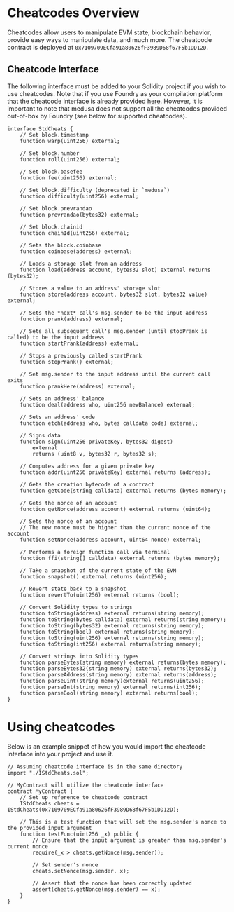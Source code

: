 # Cheatcodes Overview

Cheatcodes allow users to manipulate EVM state, blockchain behavior, provide easy ways to manipulate data, and much more.
The cheatcode contract is deployed at `0x7109709ECfa91a80626fF3989D68f67F5b1DD12D`.

## Cheatcode Interface

The following interface must be added to your Solidity project if you wish to use cheatcodes. Note that if you use Foundry
as your compilation platform that the cheatcode interface is already provided [here](https://book.getfoundry.sh/reference/forge-std/#forge-stds-test).
However, it is important to note that medusa does not support all the cheatcodes provided out-of-box
by Foundry (see below for supported cheatcodes).

```solidity
interface StdCheats {
    // Set block.timestamp
    function warp(uint256) external;

    // Set block.number
    function roll(uint256) external;

    // Set block.basefee
    function fee(uint256) external;

    // Set block.difficulty (deprecated in `medusa`)
    function difficulty(uint256) external;

    // Set block.prevrandao
    function prevrandao(bytes32) external;

    // Set block.chainid
    function chainId(uint256) external;

    // Sets the block.coinbase
    function coinbase(address) external;

    // Loads a storage slot from an address
    function load(address account, bytes32 slot) external returns (bytes32);

    // Stores a value to an address' storage slot
    function store(address account, bytes32 slot, bytes32 value) external;

    // Sets the *next* call's msg.sender to be the input address
    function prank(address) external;

    // Sets all subsequent call's msg.sender (until stopPrank is called) to be the input address
    function startPrank(address) external;

    // Stops a previously called startPrank
    function stopPrank() external;

    // Set msg.sender to the input address until the current call exits
    function prankHere(address) external;

    // Sets an address' balance
    function deal(address who, uint256 newBalance) external;

    // Sets an address' code
    function etch(address who, bytes calldata code) external;

    // Signs data
    function sign(uint256 privateKey, bytes32 digest)
        external
        returns (uint8 v, bytes32 r, bytes32 s);

    // Computes address for a given private key
    function addr(uint256 privateKey) external returns (address);

    // Gets the creation bytecode of a contract
    function getCode(string calldata) external returns (bytes memory);

    // Gets the nonce of an account
    function getNonce(address account) external returns (uint64);

    // Sets the nonce of an account
    // The new nonce must be higher than the current nonce of the account
    function setNonce(address account, uint64 nonce) external;

    // Performs a foreign function call via terminal
    function ffi(string[] calldata) external returns (bytes memory);

    // Take a snapshot of the current state of the EVM
    function snapshot() external returns (uint256);

    // Revert state back to a snapshot
    function revertTo(uint256) external returns (bool);

    // Convert Solidity types to strings
    function toString(address) external returns(string memory);
    function toString(bytes calldata) external returns(string memory);
    function toString(bytes32) external returns(string memory);
    function toString(bool) external returns(string memory);
    function toString(uint256) external returns(string memory);
    function toString(int256) external returns(string memory);

    // Convert strings into Solidity types
    function parseBytes(string memory) external returns(bytes memory);
    function parseBytes32(string memory) external returns(bytes32);
    function parseAddress(string memory) external returns(address);
    function parseUint(string memory)external returns(uint256);
    function parseInt(string memory) external returns(int256);
    function parseBool(string memory) external returns(bool);
}
```

# Using cheatcodes

Below is an example snippet of how you would import the cheatcode interface into your project and use it.

```solidity
// Assuming cheatcode interface is in the same directory
import "./IStdCheats.sol";

// MyContract will utilize the cheatcode interface
contract MyContract {
    // Set up reference to cheatcode contract
    IStdCheats cheats = IStdCheats(0x7109709ECfa91a80626fF3989D68f67F5b1DD12D);

    // This is a test function that will set the msg.sender's nonce to the provided input argument
    function testFunc(uint256 _x) public {
        // Ensure that the input argument is greater than msg.sender's current nonce
        require(_x > cheats.getNonce(msg.sender));

        // Set sender's nonce
        cheats.setNonce(msg.sender, x);

        // Assert that the nonce has been correctly updated
        assert(cheats.getNonce(msg.sender) == x);
    }
}
```
